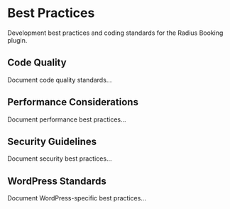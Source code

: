 # Best Practices

Development best practices and coding standards for the Radius Booking plugin.

## Code Quality

Document code quality standards...

## Performance Considerations

Document performance best practices...

## Security Guidelines

Document security best practices...

## WordPress Standards

Document WordPress-specific best practices...